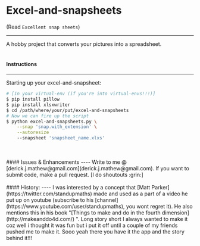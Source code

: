 
# Excel-and-snapsheets

(Read ```Excellent snap sheets```)

------------------------------------------
A hobby project that converts your pictures into a spreadsheet.
<br/>
<br/>

#### Instructions
-----
Starting up your excel-and-snapsheet:
```sh
# [In your virtual-env (if you're into virtual-envs!!!)]
$ pip install pillow
$ pip install xlsxwriter
$ cd /path/where/your/put/excel-and-snapsheets
# Now we can fire up the script
$ python excel-and-snapsheets.py \
    --snap 'snap.with_extension' \
    --autoresize
    --snapsheet 'snapsheet_name.xlxs'
```
<br/>
<br/>
#### Issues & Enhancements
----
Write to me @ [derick.j.mathew@gmail.com](derick.j.mathew@gmail.com). If you want to submit code, make a pull request. [I do shoutouts :grin:]
<br/>
<br/>
#### History:
----
I was interested by a concept that [Matt Parker](https://twitter.com/standupmaths) made and used as a part of a video he put up on youtube (subscribe to his [channel](https://www.youtube.com/user/standupmaths), you wont regret it). He also mentions this in his book "[Things to make and do in the fourth dimension](http://makeanddo4d.com/) ". Long story short I always wanted to make it coz well i thought it was fun but i put it off until a couple of my friends pushed me to make it. Sooo yeah there you have it the app and the story behind it!!!
